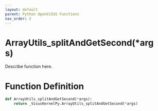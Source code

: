```yaml
---
layout: default
parent: Python OpenViSUS Functions
nav_order: 2
---
```


# ArrayUtils_splitAndGetSecond(*args)

Describe function here.

# Function Definition

```python
def ArrayUtils_splitAndGetSecond(*args):
    return _VisusKernelPy.ArrayUtils_splitAndGetSecond(*args)

```